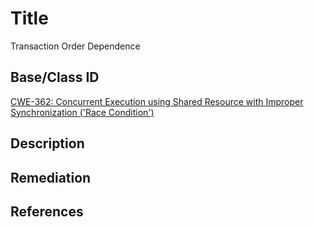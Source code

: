 # Title 
Transaction Order Dependence

## Base/Class ID
[CWE-362: Concurrent Execution using Shared Resource with Improper Synchronization ('Race Condition')](https://cwe.mitre.org/data/definitions/362.html)

## Description 


## Remediation


## References
